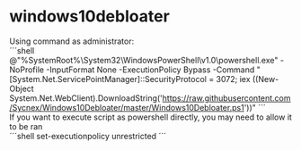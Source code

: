 # windows10debloater

Using command as administrator:  
´´´shell
@"%SystemRoot%\System32\WindowsPowerShell\v1.0\powershell.exe" -NoProfile -InputFormat None -ExecutionPolicy Bypass -Command "[System.Net.ServicePointManager]::SecurityProtocol = 3072; iex ((New-Object System.Net.WebClient).DownloadString('https://raw.githubusercontent.com/Sycnex/Windows10Debloater/master/Windows10Debloater.ps1'))"
´´´  
If you want to execute script as powershell directly, you may need to allow it to be ran  
´´´shell
set-executionpolicy unrestricted
´´´


